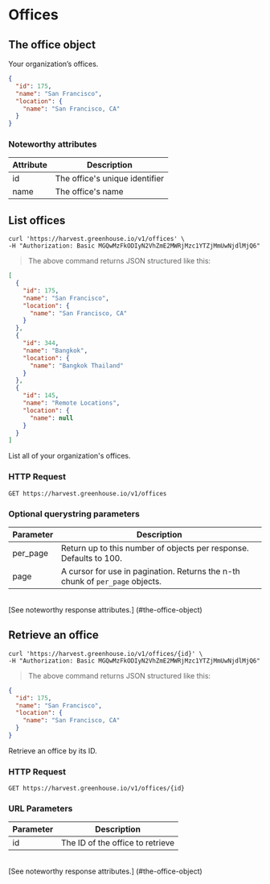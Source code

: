 # Offices

## The office object

Your organization’s offices.

```json
{
  "id": 175,
  "name": "San Francisco",
  "location": {
    "name": "San Francisco, CA"
  }
}
```

### Noteworthy attributes 

| Attribute | Description |
|-----------|-------------|
| id | The office's unique identifier |
| name | The office's name |

## List offices

```shell
curl 'https://harvest.greenhouse.io/v1/offices' \
-H "Authorization: Basic MGQwMzFkODIyN2VhZmE2MWRjMzc1YTZjMmUwNjdlMjQ6"
```

> The above command returns JSON structured like this:

```json
[
  {
    "id": 175,
    "name": "San Francisco",
    "location": {
      "name": "San Francisco, CA"
    }
  },
  {
    "id": 344,
    "name": "Bangkok",
    "location": {
      "name": "Bangkok Thailand"
    }
  },
  {
    "id": 145,
    "name": "Remote Locations",
    "location": {
      "name": null
    }
  }
]
```

List all of your organization's offices.

### HTTP Request

`GET https://harvest.greenhouse.io/v1/offices`

### Optional querystring parameters

| Parameter | Description |
|-----------|-------------|
| per_page | Return up to this number of objects per response. Defaults to 100.
| page | A cursor for use in pagination.  Returns the n-th chunk of `per_page` objects.

<br>
[See noteworthy response attributes.] (#the-office-object)


## Retrieve an office

```shell
curl 'https://harvest.greenhouse.io/v1/offices/{id}' \
-H "Authorization: Basic MGQwMzFkODIyN2VhZmE2MWRjMzc1YTZjMmUwNjdlMjQ6"
```

> The above command returns JSON structured like this:

```json
{
  "id": 175,
  "name": "San Francisco",
  "location": {
    "name": "San Francisco, CA"
  }
}
```

Retrieve an office by its ID.

### HTTP Request

`GET https://harvest.greenhouse.io/v1/offices/{id}`

### URL Parameters

Parameter | Description
--------- | -----------
id | The ID of the office to retrieve

<br>
[See noteworthy response attributes.] (#the-office-object)

